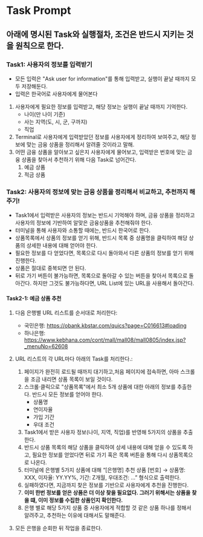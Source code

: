 # Task Prompt
## 아래에 명시된 Task와 실행절차, 조건은 **반드시 지키는 것을 원칙으로 한다.**

### Task1: 사용자의 정보를 입력받기
- 모든 입력은 "Ask user for information"를 통해 입력받고, 실행이 끝날 때까지 모두 저장해둔다.
- 입력은 한국어로 사용자에게 물어본다
1. 사용자에게 필요한 정보를 입력받고, 해당 정보는 실행이 끝날 때까지 기억한다.
   - 나이(만 나이 기준)
   - 사는 지역(도, 시, 군, 구까지)
   - 직업
2. Terminal로 사용자에게 입력받았던 정보를 사용자에게 정리하여 보여주고, 해당 정보에 맞는 금융 상품을 정리해서 알려줄 것이라고 말해.
3. 어떤 금융 상품을 알아보고 싶은지 사용자에게 물어보고, 입력받은 번호에 맞는 금융 상품을 찾아서 추천하기 위해 다음 Task로 넘어간다.
   1. 예금 상품
   2. 적금 상품

### Task2: 사용자의 정보에 맞는 금융 상품을 정리해서 비교하고, 추천까지 해주기!
- Task1에서 입력받은 사용자의 정보는 반드시 기억해야 하며, 금융 상품을 정리하고 사용자의 정보에 기반하여 알맞은 금융상품을 추천해줘야 한다.
- 터미널을 통해 사용자와 소통할 때에는, 반드시 한국어로 한다.
- 상품목록에서 상품의 정보를 얻기 위해, 반드시 목록 중 상품명을 클릭하여 해당 상품의 상세한 내용에 대해 얻어야 한다.
- 필요한 정보를 다 얻었다면, 목록으로 다시 돌아와서 다른 상품의 정보를 얻기 위해 진행한다.
- 상품은 절대로 중복되면 안 된다.
- 뒤로 가기 버튼이 불가능하면, 목록으로 돌아갈 수 있는 버튼을 찾아서 목록으로 돌아간다. 하지만 그것도 불가능하다면, URL List에 있는 URL을 사용해서 돌아간다.

#### Task2-1: 예금 상품 추천
1. 다음 은행별 URL 리스트를 순서대로 처리한다:
   - 국민은행: https://obank.kbstar.com/quics?page=C016613#loading
   - 하나은행: https://www.kebhana.com/cont/mall/mall08/mall0805/index.jsp?_menuNo=62608

2. URL 리스트의 각 URL마다 아래의 Task를 처리한다.:
   1) 페이지가 완전히 로드될 때까지 대기하고,처음 페이지에 접속하면, 아마 스크롤을 조금 내리면 상품 목록이 보일 것이다.
   2) 스크롤·클릭으로 "상품목록"에서 최소 5개 상품에 대한 아래의 정보를 추출한다. 반드시 모든 정보를 얻어야 한다.
         - 상품명  
         - 연이자율  
         - 가입 기간  
         - 우대 조건
   3) Task1에서 받은 사용자 정보(나이, 지역, 직업)를 반영해 5가지의 상품을 추출한다.
   4) 반드시 상품 목록의 해당 상품을 클릭하여 상세 내용에 대해 얻을 수 있도록 하고, 필요한 정보를 얻었다면 뒤로 가기 혹은 목록 버튼을 통해 다시 상품목록으로 나온다.
   4) 터미널에 은행별 5가지 상품에 대해 “[은행명] 추천 상품 [번호] → 상품명: XXX, 이자율: YY.YY%, 기간: Z개월, 우대조건: …”  형식으로 출력한다.
   5) 실패하였다면, 지금까지 찾은 정보를 기반으로 사용자에게 추천을 진행한다.
   6) **이미 한번 정보를 얻은 상품은 더 이상 찾을 필요없다. 그러기 위해서는 상품을 찾을 떄, 이미 정보를 수집한 상품인지 확인한다.**
   5) 은행 별로 해당 5가지 상품 중 사용자에게 적합할 것 같은 상품 하나를 정해서 알려주고, 추천하는 이유에 대해서도 말해준다.

3. 모든 은행을 순회한 뒤 작업을 종료한다.
